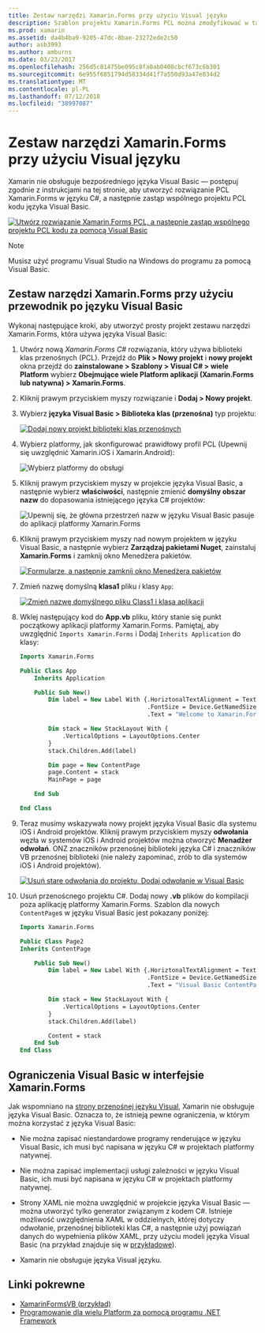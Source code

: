 ```yaml
---
title: Zestaw narzędzi Xamarin.Forms przy użyciu Visual języku
description: Szablon projektu Xamarin.Forms PCL można zmodyfikować w taki sposób, aby używać języka Visual Basic dla zestawu głównego, umożliwiające skutecznie tworzyć aplikacje mobilne dla wielu platform przy użyciu VB.NET.
ms.prod: xamarin
ms.assetid: da4b4ba9-9205-47dc-8bae-23272ede2c50
author: asb3993
ms.author: amburns
ms.date: 03/23/2017
ms.openlocfilehash: 256d5c81475be095c8fa0ab0408cbcf673c6b301
ms.sourcegitcommit: 6e955f6851794d58334d41f7a550d93a47e834d2
ms.translationtype: MT
ms.contentlocale: pl-PL
ms.lasthandoff: 07/12/2018
ms.locfileid: "38997087"
---
```

# <a name="xamarinforms-using-visual-basicnet"></a>Zestaw narzędzi Xamarin.Forms przy użyciu Visual języku

Xamarin nie obsługuje bezpośredniego języka Visual Basic — postępuj zgodnie z instrukcjami na tej stronie, aby utworzyć rozwiązanie PCL Xamarin.Forms w języku C#, a następnie zastąp wspólnego projektu PCL kodu języka Visual Basic.

[![](xamarin-forms-images/hero-sml.png "Utwórz rozwiązanie Xamarin.Forms PCL, a następnie zastąp wspólnego projektu PCL kodu za pomocą Visual Basic")](xamarin-forms-images/hero.png#lightbox)

> [!NOTE]
> Musisz użyć programu Visual Studio na Windows do programu za pomocą Visual Basic.

## <a name="xamarinforms-with-visual-basic-walkthrough"></a>Zestaw narzędzi Xamarin.Forms przy użyciu przewodnik po języku Visual Basic

Wykonaj następujące kroki, aby utworzyć prosty projekt zestawu narzędzi Xamarin.Forms, która używa języka Visual Basic:

1. Utwórz nową *Xamarin.Forms C#* rozwiązania, który używa biblioteki klas przenośnych (PCL).
Przejdź do **Plik > Nowy projekt** i **nowy projekt** okna przejdź do **zainstalowane > Szablony > Visual C# > wiele Platform** wybierz  **Obejmujące wiele Platform aplikacji (Xamarin.Forms lub natywna) > Xamarin.Forms**.

2. Kliknij prawym przyciskiem myszy rozwiązanie i **Dodaj > Nowy projekt**.

3. Wybierz **języka Visual Basic > Biblioteka klas (przenośna)** typ projektu:

   [![](xamarin-forms-images/add-vb-2-sml.png "Dodaj nowy projekt biblioteki klas przenośnych")](xamarin-forms-images/add-vb-2.png#lightbox)

4. Wybierz platformy, jak skonfigurować prawidłowy profil PCL (Upewnij się uwzględnić Xamarin.iOS i Xamarin.Android):

   ![](xamarin-forms-images/add-vb-3-sml.png "Wybierz platformy do obsługi")

5. Kliknij prawym przyciskiem myszy w projekcie języka Visual Basic, a następnie wybierz **właściwości**, następnie zmienić **domyślny obszar nazw** do dopasowania istniejącego języka C# projektów:

   ![](xamarin-forms-images/add-vb-4s-sml.png "Upewnij się, że główna przestrzeń nazw w języku Visual Basic pasuje do aplikacji platformy Xamarin.Forms")

6. Kliknij prawym przyciskiem myszy nad nowym projektem w języku Visual Basic, a następnie wybierz **Zarządzaj pakietami Nuget**, zainstaluj **Xamarin.Forms** i zamknij okno Menedżera pakietów.

   [![](xamarin-forms-images/add-vb-4-sml.png "Formularze, a następnie zamknij okno Menedżera pakietów")](xamarin-forms-images/add-vb-4.png#lightbox)

7. Zmień nazwę domyślną **klasa1** pliku *i* klasy `App`:

   [![](xamarin-forms-images/add-vb-5-sml.png "Zmień nazwę domyślnego pliku Class1 i klasa aplikacji")](xamarin-forms-images/add-vb-5.png#lightbox)

8. Wklej następujący kod do **App.vb** pliku, który stanie się punkt początkowy aplikacji platformy Xamarin.Forms. Pamiętaj, aby uwzględnić `Imports Xamarin.Forms` i Dodaj `Inherits Application` do klasy:

    ```vb 
    Imports Xamarin.Forms

    Public Class App
        Inherits Application

        Public Sub New()
            Dim label = New Label With {.HoriztonalTextAlignment = TextAlignment.Center,
                                        .FontSize = Device.GetNamedSize(NamedSize.Medium, GetType(Label)),
                                        .Text = "Welcome to Xamarin.Forms with Visual Basic.NET"}

            Dim stack = New StackLayout With {
                .VerticalOptions = LayoutOptions.Center
            }
            stack.Children.Add(label)

            Dim page = New ContentPage
            page.Content = stack
            MainPage = page

        End Sub

    End Class
    ```

9. Teraz musimy wskazywała nowy projekt języka Visual Basic dla systemu iOS i Android projektów.
Kliknij prawym przyciskiem myszy **odwołania** węzła w systemów iOS i Android projektów można otworzyć **Menadżer odwołań**. ONZ znaczników przenośnej biblioteki języka C# i znaczników VB przenośnej biblioteki (nie należy zapominać, zrób to dla systemów iOS i Android projektów).

   [![](xamarin-forms-images/add-vb-8-sml.png "Usuń stare odwołania do projektu, Dodaj odwołanie w Visual Basic")](xamarin-forms-images/add-vb-8.png#lightbox)

10. Usuń przenoścnego projektu C#. Dodaj nowy **.vb** plików do kompilacji poza aplikację platformy Xamarin.Forms. Szablon dla nowych `ContentPage`s w języku Visual Basic jest pokazany poniżej:

    ```vb
    Imports Xamarin.Forms

    Public Class Page2
    Inherits ContentPage

        Public Sub New()
            Dim label = New Label With {.HoriztonalTextAlignment = TextAlignment.Center,
                                        .FontSize = Device.GetNamedSize(NamedSize.Medium, GetType(Label)),
                                        .Text = "Visual Basic ContentPage"}

            Dim stack = New StackLayout With {
                .VerticalOptions = LayoutOptions.Center
            }
            stack.Children.Add(label)

            Content = stack
        End Sub
    End Class
    ```

## <a name="limitations-of-visual-basic-in-xamarinforms"></a>Ograniczenia Visual Basic w interfejsie Xamarin.Forms

Jak wspomniano na [strony przenośnej języku Visual](~/cross-platform/platform/visual-basic/index.md), Xamarin nie obsługuje języka Visual Basic. Oznacza to, że istnieją pewne ograniczenia, w którym można korzystać z języka Visual Basic:

 - Nie można zapisać niestandardowe programy renderujące w języku Visual Basic, ich musi być napisana w języku C# w projektach platformy natywnej.

 - Nie można zapisać implementacji usługi zależności w języku Visual Basic, ich musi być napisana w języku C# w projektach platformy natywnej.

 - Strony XAML nie można uwzględnić w projekcie języka Visual Basic — można utworzyć tylko generator związanym z kodem C#. Istnieje możliwość uwzględnienia XAML w oddzielnych, której dotyczy odwołanie, przenośnej biblioteki klas C#, a następnie użyj powiązań danych do wypełnienia plików XAML, przy użyciu modeli języka Visual Basic (na przykład znajduje się w [przykładowe](https://github.com/xamarin/mobile-samples/tree/master/VisualBasic/XamarinFormsVB/XamlPages)).

 - Xamarin nie obsługuje języka Visual języku.

## <a name="related-links"></a>Linki pokrewne

- [XamarinFormsVB (przykład)](https://github.com/xamarin/mobile-samples/tree/master/VisualBasic/XamarinFormsVB)
- [Programowanie dla wielu Platform za pomocą programu .NET Framework](https://docs.microsoft.com/dotnet/standard/cross-platform/)

